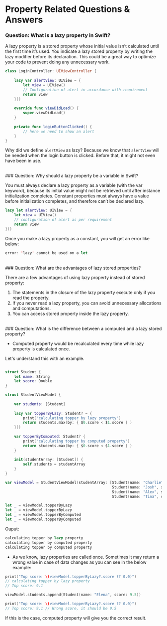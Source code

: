 # Property Related Questions & Answers

### Question: What is a lazy property in Swift?

A lazy property is a stored property whose initial value isn’t calculated until the first time it’s used. You indicate a lazy stored property by writing the lazy modifier before its declaration. This could be a great way to optimize your code to prevent doing any unnecessary work.

```swift
class LoginController: UIViewController {
    
    lazy var alertView: UIView = {
        let view = UIView()
        // Configuration of alert in accordance with requirement
        return view
    }()
    
    override func viewDidLoad() {
        super.viewDidLoad()
    }
    
    private func loginButtonClicked() {
        // here we need to show an alert
    }
}
```
Why did we define `alertView` as lazy? Because we know that `alertView` will be needed when the login button is clicked. Before that, it might not even have been in use. 

<br>
### Question: Why should a lazy property be a variable in Swift?

You must always declare a lazy property as a variable (with the var keyword), because its initial value might not be retrieved until after instance initialization completes. Constant properties must always have a value before initialization completes, and therefore can’t be declared lazy.

```swift
lazy let alertView: UIView = {
    let view = UIView()
    // configuration of alert as per requirement
    return view
}()
```
Once you make a lazy property as a constant, you will get an error like below:

```swift
error: 'lazy' cannot be used on a let
```



<br>
### Question: What are the advantages of lazy stored properties?

There are a few advantages of using lazy property instead of stored property:

1. The statements in the closure of the lazy property execute only if you read the property. 
2. If you never read a lazy property, you can avoid unnecessary allocations and computations. 
3. You can access stored property inside the lazy property. 


<br>
### Question: What is the difference between a computed and a lazy stored property?

- Computed property would be recalculated every time while lazy property is calculated once.

Let's understand this with an example.

```swift

struct Student {
    let name: String
    let score: Double
}

struct StudentViewModel {
    
    var students: [Student]
    
    lazy var topperByLazy: Student? = {
        print("calculating topper by lazy property")
        return students.max(by: { $0.score < $1.score } )
    }()
    
    var topperByComputed: Student? {
        print("calculating topper by computed property")
        return students.max(by: { $0.score < $1.score } )
    }
    
    init(studentArray: [Student]) {
        self.students = studentArray
    }
}

var viewModel = StudentViewModel(studentArray: [Student(name: "Charlie", score: 7.9),
                                                Student(name: "Josh", score: 8.5),
                                                Student(name: "Alex", score: 9.1),
                                                Student(name: "Tina", score: 9.0)])

let _ = viewModel.topperByLazy
let _ = viewModel.topperByLazy
let _ = viewModel.topperByComputed
let _ = viewModel.topperByComputed

```

Ouput:

```swift
calculating topper by lazy property
calculating topper by computed property
calculating topper by computed property
```

- As we know, lazy properties are called once. Sometimes it may return a wrong value in case of data changes as you can see in the below example:

```swift
print("Top score: \(viewModel.topperByLazy?.score ?? 0.0)")
// calculating topper by lazy property
// Top score: 9.1

viewModel.students.append(Student(name: "Elena", score: 9.5))

print("Top score: \(viewModel.topperByLazy?.score ?? 0.0)")
// Top score: 9.1 // Wrong score, it should be 9.5
```
If this is the case, computed property will give you the correct result.

 






